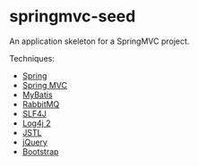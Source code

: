 # springmvc-seed

An application skeleton for a SpringMVC project. 

Techniques: 

* [Spring](https://spring.io/)
* [Spring MVC](https://spring.io/)
* [MyBatis](http://www.mybatis.org/mybatis-3/)
* [RabbitMQ](http://www.rabbitmq.com/)
* [SLF4J](https://www.slf4j.org/)
* [Log4j 2](http://logging.apache.org/log4j/2.x/)
* [JSTL](http://tomcat.apache.org/taglibs/standard/)
* [jQuery](http://jquery.com/)
* [Bootstrap](http://getbootstrap.com/)
